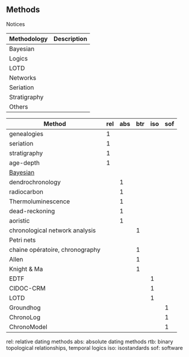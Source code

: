 ## Methods

Notices

| Methodology   | Description |
|---------------|-------------|
| Bayesian      |             |
| Logics        |             |
| LOTD          |             |
| Networks      |             |
| Seriation     |             |
| Stratigraphy  |             |
| Others        |             |

| Method            | rel | abs | btr | iso | sof |
|-------------------|-----|-----|-----|-----|----|
| genealogies       | 1   |     |     |     |    |
| seriation         | 1   |     |     |     |    |
| stratigraphy      | 1   |     |     |     |    |
| age-depth		    | 1   |     |     |     |    |
| [Bayesian](bayesian.md)          |     |     |     |     |    |
| dendrochronology  |     | 1   |     |     |    |
| radiocarbon       |     | 1   |     |     |    |
| Thermoluminescence|     | 1   |     |     |    |
| dead-reckoning    |     | 1   |     |     |    |
| aoristic          |     | 1   |     |     |    |
| chronological network analysis |     |     | 1   |     |    |
| Petri nets        |     |     |     |     |    |
| chaine opératoire, chronography |     |     | 1   |     |    |
| Allen             |     |     | 1   |     |    |
| Knight & Ma       |     |     | 1   |     |    |
| EDTF              |     |     |     | 1   |    |
| CIDOC-CRM         |     |     |     | 1   |    |
| LOTD              |     |     |     | 1   |    |
| Groundhog         |     |     |     |     | 1  |
| ChronoLog         |     |     |     |     | 1  |
| ChronoModel       |     |     |     |     | 1  |

rel: relative dating methods
abs: absolute dating methods
rtb: binary topological relationships, temporal logics
iso: isostandards
sof: software